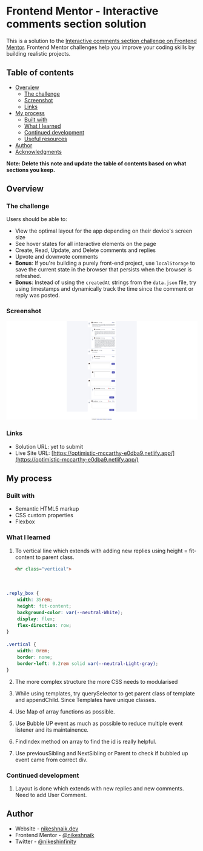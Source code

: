 # Frontend Mentor - Interactive comments section solution

This is a solution to the [Interactive comments section challenge on Frontend Mentor](https://www.frontendmentor.io/challenges/interactive-comments-section-iG1RugEG9). Frontend Mentor challenges help you improve your coding skills by building realistic projects. 

## Table of contents

- [Overview](#overview)
  - [The challenge](#the-challenge)
  - [Screenshot](#screenshot)
  - [Links](#links)
- [My process](#my-process)
  - [Built with](#built-with)
  - [What I learned](#what-i-learned)
  - [Continued development](#continued-development)
  - [Useful resources](#useful-resources)
- [Author](#author)
- [Acknowledgments](#acknowledgments)

**Note: Delete this note and update the table of contents based on what sections you keep.**

## Overview

### The challenge

Users should be able to:

- View the optimal layout for the app depending on their device's screen size
- See hover states for all interactive elements on the page
- Create, Read, Update, and Delete comments and replies
- Upvote and downvote comments
- **Bonus**: If you're building a purely front-end project, use `localStorage` to save the current state in the browser that persists when the browser is refreshed.
- **Bonus**: Instead of using the `createdAt` strings from the `data.json` file, try using timestamps and dynamically track the time since the comment or reply was posted.

### Screenshot

![2nd Iteration](./final_solution.png)

### Links

- Solution URL: yet to submit
- Live Site URL: [https://optimistic-mccarthy-e0dba9.netlify.app/](https://optimistic-mccarthy-e0dba9.netlify.app/)

## My process

### Built with

- Semantic HTML5 markup
- CSS custom properties
- Flexbox

### What I learned

1. To vertical line which extends with adding new replies using height = fit-content to parent class.

```html
   <hr class="vertical">
```
```css


.reply_box {
    width: 35rem;
    height: fit-content;
    background-color: var(--neutral-White);
    display: flex;
    flex-direction: row;
}

.vertical {
    width: 0rem;
    border: none;
    border-left: 0.2rem solid var(--neutral-Light-gray);
}

```

2. The more complex structure the more CSS needs to modularised


3. While using templates, try querySelector to get parent class of template and appendChild. Since Templates have unique classes.

4. Use Map of array functions as possible.

5. Use Bubble UP event as much as possible to reduce multiple event listener and its maintainence.

6. FindIndex method on array to find the id is really helpful.

7. Use previousSibling and NextSibling or Parent to check if bubbled up event came from correct div.


### Continued development

1. Layout is done which extends with new replies and new comments. Need to add User Comment.

## Author

- Website - [nikeshnaik.dev](https://nikeshnaik.dev)
- Frontend Mentor - [@nikeshnaik](https://www.frontendmentor.io/profile/nikeshnnaik)
- Twitter - [@nikeshinfinity](https://www.twitter.com/nikeshinfinity)
